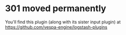 # 301 moved permanently

You'll find this plugin (along with its sister input plugin) at https://github.com/vespa-engine/logstash-plugins
